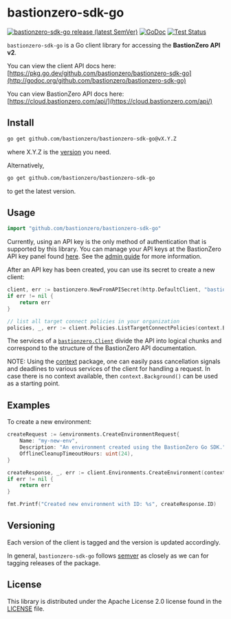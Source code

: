 # bastionzero-sdk-go

[![bastionzero-sdk-go release (latest SemVer)](https://img.shields.io/github/v/release/bastionzero/bastionzero-sdk-go?sort=semver)](https://github.com/bastionzero/bastionzero-sdk-go/releases)
[![GoDoc](https://img.shields.io/static/v1?label=godoc&message=reference&color=blue)](https://pkg.go.dev/github.com/bastionzero/bastionzero-sdk-go)
[![Test Status](https://github.com/bastionzero/bastionzero-sdk-go/actions/workflows/ci.yml/badge.svg?branch=master)](https://github.com/bastionzero/bastionzero-sdk-go/actions?query=workflow%3Aci%20branch:master)

`bastionzero-sdk-go` is a Go client library for accessing the **BastionZero API
v2**. 

You can view the client API docs here: [https://pkg.go.dev/github.com/bastionzero/bastionzero-sdk-go](http://godoc.org/github.com/bastionzero/bastionzero-sdk-go)

You can view BastionZero API docs here: [https://cloud.bastionzero.com/api/](https://cloud.bastionzero.com/api/)

## Install

```sh
go get github.com/bastionzero/bastionzero-sdk-go@vX.Y.Z
```

where X.Y.Z is the [version](https://github.com/bastionzero/bastionzero-sdk-go/releases) you need.

Alternatively,

```sh
go get github.com/bastionzero/bastionzero-sdk-go
```

to get the latest version.

## Usage

```go
import "github.com/bastionzero/bastionzero-sdk-go"
```

Currently, using an API key is the only method of authentication that is
supported by this library. You can manage your API keys at the BastionZero API
key panel found [here](https://cloud.bastionzero.com/admin/apikeys). See the
[admin
guide](https://docs.bastionzero.com/docs/admin-guide/authorization#creating-an-api-key)
for more information.

After an API key has been created, you can use its secret to create a new
client:

```go
client, err := bastionzero.NewFromAPISecret(http.DefaultClient, "bastionzero-api-secret")
if err != nil {
    return err
}

// list all target connect policies in your organization
policies, _, err := client.Policies.ListTargetConnectPolicies(context.Background(), nil)
```

The services of a [`bastionzero.Client`](https://pkg.go.dev/github.com/bastionzero/bastionzero-sdk-go/bastionzero#Client) divide the API into logical chunks and correspond to
the structure of the BastionZero API documentation.

NOTE: Using the [context](https://godoc.org/context) package, one can easily
pass cancellation signals and deadlines to various services of the client for
handling a request. In case there is no context available, then `context.Background()`
can be used as a starting point.

## Examples

To create a new environment:

```go
createRequest := &environments.CreateEnvironmentRequest{
    Name: "my-new-env",
    Description: "An environment created using the BastionZero Go SDK.",
    OfflineCleanupTimeoutHours: uint(24),
}

createResponse, _, err := client.Environments.CreateEnvironment(context.TODO(), createRequest)
if err != nil {
    return err
}

fmt.Printf("Created new environment with ID: %s", createResponse.ID)
```

## Versioning

Each version of the client is tagged and the version is updated accordingly.

In general, `bastionzero-sdk-go` follows [semver](https://semver.org/) as
closely as we can for tagging releases of the package.

## License

This library is distributed under the Apache License 2.0 license found in the
[LICENSE](./LICENSE) file.